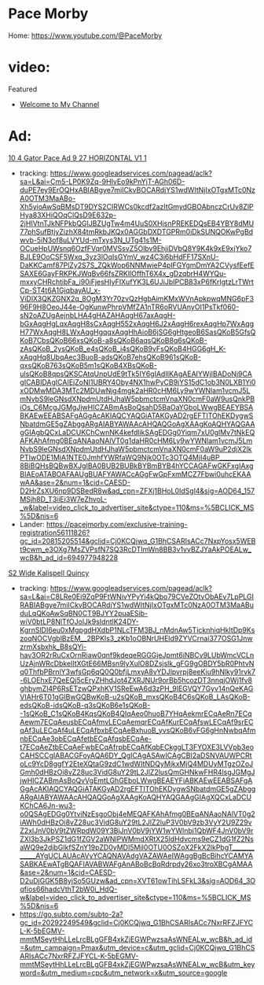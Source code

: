 # Pace Morby
Home: https://www.youtube.com/@PaceMorby

# video:
Featured
- [Welcome to My Channel](https://youtu.be/-lW40BtuEWs)

# Ad:
[10 4 Gator Pace Ad 9 27 HORIZONTAL V1 1](https://youtu.be/jRzTtOmNNHc)
- tracking: https://www.googleadservices.com/pagead/aclk?sa=L&ai=Cm5-LP0K9Zq-9HIvEo9kPnYjT-AGh06D-duPE7ey9ErOQHxABIABgye7miICkvBOCARdjYS1wdWItNjIxOTgxMTc0NzA0OTM3MaABo-Xh5yioAwSqBMsDT9DYS2CIRWCs0kcdf2azItGmydGBOAbnczCrUv8ZlPHya83XHiQOqClQsD9E632p-2jHIVtnTJkNFPkbQGlJBZUgTw4m4UuS0XHjsnPREKEDQsEB4YBY8dMU77phSufBtjyZizhX84tmRkbJKQx0AGGbDXDTGPRm0iDkSUNQOKwPgBdwvb-5iN3of8uLVYUd-mTxys3N_UTg41s1M-OCueHpUWsnq6OzfFVqr0MVSsvZ5Olbv9EhjiDVbQ8Y9K4k9xE9xjYko7BJLE9OoCSF5Wxq_3yz3lOqIsGYmV_wz4C3i6bHdFF17SXnU-DaKKCamf87PlZy2S7S_ZQkWop6NNMwieP4pIFGYgmDmYA2CVysfEefESAXE6GayFRKPKJWqBv66fsZRKIlOffhT6X4x_gDzqbrH4WYQu-mxxyCHRchtibFa_i90iFjesHIyFIXufYK3L6UJiJbIPCB83xP6fKrIgtzLrTWrtCp-ST4t6A1GjqbayAU_x-ViDlX3QKZGNX2q_8OgM3Yr70zvQzHgbAimKMxWVnApkpwqMNG6pF396F9H8OeoJ44e-OgKunwPhrpVMfZA1nTR6oRVUAnyOI1PsTkf060-sN2oAZUgAejnbLHA4gHAZAHAqgH67axAqgH-bGxAqgHgLqxAqgH8sCxAqgH552xAqgH6J2xAqgH6rexAqgHp7WxAqgH77WxAqgH8LWxAqgHgqqxAqgHhAioB6jSG6gHtgeoB6SasQKoB5GfsQKoB7CbsQKoB66xsQKoB-a8sQKoB6aqsQKoB8q6sQKoB-zAsQKoB_2ysQKoB_e4sQKoB_i4sQKoB9vFsQKoB4HGG6gH_K-xAqgHq8UbqAec3BuoB-adsQKoB7ehsQKoB961sQKoB-qxsQKoB763sQKoB5m1sQKoB4XBsQKoB-ulsQKoB8qpsQKSCAtqUnpUdE9tTk5IY6gIAdIIKAgAEAIYWjIBADoNj9CAgICABIDAgICAIEjZoNI1UBRY4Oby4NX1hwPyCB9jYS15dC1ob3N0LXB1Yi0xODMwMDA3MTc2MDUwNjg4mgk2aHR0cHM6Ly9wYWNlam1vcmJ5LmNvbS9leGNsdXNpdmUtdHJhaW5pbmctcmVnaXN0cmF0aW9usQnkPBiOs_C6McgJGMgJjwHICZABmAsBoQsahD5BaOaYGboLWwgBEAEYBSABKAEwEEABSAFgAGgAcAKIAQCYAQGiATAKGyAD2rgEFTITOhEKDygwSNbatdmGE5gZAbggARgAIABYAWAAcAHQAQGoAgXAAgKoAQHYAQGAAgGIAgbQCxLaDCUKChCwnNK4kefdlikSAgEDGg0Yiqm7xU0glMv7tNkEQAFKAhAfmg0BEqANAaoNAlVT0g1daHR0cHM6Ly9wYWNlam1vcmJ5LmNvbS9leGNsdXNpdmUtdHJhaW5pbmctcmVnaXN0cmF0aW9uP2djX2lkPTIwODE1MjA1NTE0JmhfYWRfaWQ9Njk0OTc3OTQ4MjI4uBP___________8BiBQHsBQBwBXJgIBA0BUB2BUBkBYBmBYB4hYCCAGAFwGKFxgIAxgBIAEoATABOAFAAUgBUAFYAWACcAGgFwGpFxmMCZ7Fbwi0uhcEKAAwAA&ase=2&num=1&cid=CAESD-D2HrZsXU6np9DSBedR8w&ad_cpn=ZFXj1BHoL0IdSgl4&sig=AOD64_157MSjh8D_T3iiEi3W7eZhvoL-_w&label=video_click_to_advertiser_site&ctype=110&ms=%5BCLICK_MS%5D&nis=6
- Lander: https://pacejmorby.com/exclusive-training-registration56111826?gc_id=20815205514&gclid=Cj0KCQjwq_G1BhCSARIsACc7NxpYosx5WEBt9cwm_e3OXg7MsZVPsfN7SQ3RcDTImWn8BB3v1vvBZJYaAkPOEALw_wcB&h_ad_id=694977948228

[S2 Wide Kalispell Quincy](https://youtu.be/OqX9q7-Uiow)
- tracking: https://www.googleadservices.com/pagead/aclk?sa=L&ai=C8LRe0Ei9ZqP9FtWNivYPyYi4kQbo79CVeZOtvObAEv7LpPLGIRABIABgye7miICkvBOCARdjYS1wdWItNjIxOTgxMTc0NzA0OTM3MaABuduLqQKoAwSqBN0CT9BJYY2puaESib-wiV0btLP8NlTfOJolJk9sIdntlK24DY-KgrnSlDI6eu0xMgpgdHXdbP1NLcTFM3BJ_nMdnAw5TicknhiqHkItDp9KszoqNOCVgblBzEM__2BPKls3_zKb1oOBNrUHEld9ZYVCrnai377OSG1JnwzrmXsbxhk_B8sQYi-hav3OR2rRuCxOrnRiaw0qnf9kdeqeRGGGjeJpmt6iNBCv9LUbWmcVCLnUzAjnWRcDbkeIltXGtE66MBsn9lyXulO8DZsjslk_gFG9gOBDY5bR0PhtvNq0ThfbPBrnlY3wfsGp6qQ0Q0bfjLmxyA8vYDJlpvrpj8eeKiu9hNlky91rvk7-6LOEhxE7QeEQj5cEryZHhdJot4ZXRJNUr9orBb5hcozDT3nnqjOWj1fv8ghbymZl4P6RsETzwQPxhKV1SReEwA6d3zPH_9IEGVQY7Gyv14nQeKAGVIAHr6T01gGIBwGQBwKoB-u2sQKoB_mxsQKoB4C6sQKoB_LAsQKoB-edsQKoB-idsQKoB-q3sQKoB6e1sQKoB--1sQKoB_C1sQKoB4KqsQKoB4QIqAeo0huoB7YHqAekmrECqAeRn7ECqAewm7ECqAeusbECqAfmvLECqAemqrECqAfKurECqAfswLECqAf9srECqAf3uLECqAf4uLECqAfbxbECqAeBxhuoB_yvsQKoB6vFG6gHnNwbqAfmnbECqAe3obECqAfetbECqAfqsbECqAe-t7ECqAeZtbECqAeFwbECqAfrpbECqAfKqbECkggLT3FYOXE3LVVpb3eoCAHSCCgIABACGFoyAQA6DY_QgICAgASAwICAgCBI2aDSNVAUWPCRtoLc9YcD8ggfY2EteXQtaG9zdC1wdWItNDQyMjkxMjQ4MDUyMTgzOZoJGmh0dHBzOi8vZ28uc3VidG8uY29tL2JlZ2lusQmGHNkwFHR4lsgJGMgJjwHICZABmAsBoQvVgEmtLGhGEboLWwgBEAEYFiABKAEwEEABSAFgAGgAcAKIAQCYAQGiATAKGyAD2rgEFTITOhEKDygwSNbatdmGE5gZAbggARgAIABYAWAAcAHQAQGoAgXAAgKoAQHYAQGAAgGIAgXQCxLaDCUKChCA6Jn-wu3-o0QSAgEDGg0YtviNzEsgoObj4eMEQAFKAhAfmg0BEqANAaoNAlVT0g2iAWh0dHBzOi8vZ28uc3VidG8uY29tL2JlZ2luP3V0bV9zb3VyY2U9Z29vZ2xlJnV0bV9tZWRpdW09Y3BjJnV0bV9jYW1wYWlnbj1QbWF4JnV0bV9rZXl3b3JkPSZ1dG1fZGV2aWNlPWMmdXRtX25ldHdvcms9eCZ1dG1fZ2NsaWQ9e2djbGlkfSZnY19pZD0yMDI5MjI0OTU0OSZoX2FkX2lkPbgT____________AYgUCLAUAcAVyYCAQNAVAdgVAZAWAeIWAggBgBcBihcYCAMYASABKAEwATgBQAFIAVABWAFgAnABoBcBqRdrpdy26xo3troXBCgAMAA&ase=2&num=1&cid=CAESD-D2uDjGGK5B8yjSo5GUzw&ad_cpn=XVT61owTihLSFkL3&sig=AOD64_3Oqfios66hadcVthT2bW0i_HdQ-w&label=video_click_to_advertiser_site&ctype=110&ms=%5BCLICK_MS%5D&nis=6
- https://go.subto.com/subto-2a?gc_id=20292249549&gclid=Cj0KCQjwq_G1BhCSARIsACc7NxrRFZJFYCL-K-5bEGMV-mmtMSeytHhLLeLrcBLgGFB4xkZjEGWPwzsaAsWNEALw_wcB&h_ad_id=&utm_campaign=Pmax&utm_device=c&utm_gclid=Cj0KCQjwq_G1BhCSARIsACc7NxrRFZJFYCL-K-5bEGMV-mmtMSeytHhLLeLrcBLgGFB4xkZjEGWPwzsaAsWNEALw_wcB&utm_keyword=&utm_medium=cpc&utm_network=x&utm_source=google
